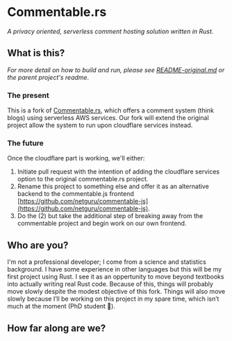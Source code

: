 # Commentable.rs
_A privacy oriented, serverless comment hosting solution written in Rust._

## What is this?

_For more detail on how to build and run, please see [README-original.md](README-original.md) or the parent project's readme._

### The present

This is a fork of [Commentable.rs](https://github.com/netguru/commentable-rs), which offers a comment system (think blogs) using serverless AWS services. Our fork will extend the original project allow the system to run upon cloudflare services instead. 

### The future

Once the cloudflare part is working, we'll either:

1. Initiate pull request with the intention of adding the cloudflare services option to the original commentable.rs project.
2. Rename this project to something else and offer it as an alternative backend to the commentable.js frontend [https://github.com/netguru/commentable-js](https://github.com/netguru/commentable-js).
3. Do the (2) but take the additional step of breaking away from the commentable project and begin work on our own frontend.


## Who are you?

I'm not a professional developer; I come from a science and statistics background. I have some experience in other languages but this will be my first project using Rust. I see it as an oppertunity to move beyond textbooks into actually writing real Rust code. Because of this, things will probably move slowly despite the modest objective of this fork. Things will also move slowly because I’ll be working on this project in my spare time, which isn’t much at the moment (PhD student :grimacing:).

## How far along are we?


